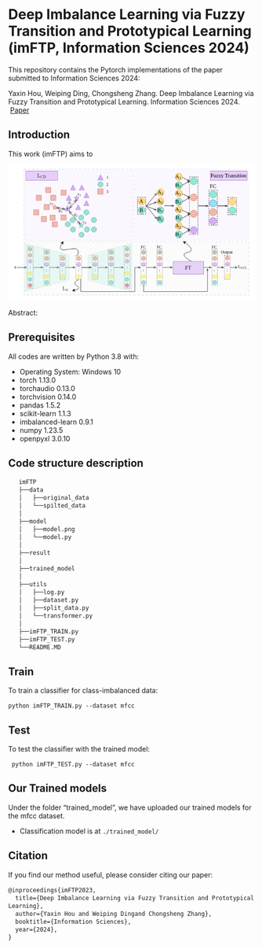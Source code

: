 # Deep Imbalance Learning via Fuzzy Transition and Prototypical Learning (imFTP, Information Sciences 2024)

This repository contains the Pytorch implementations of the paper submitted to Information Sciences 2024:

Yaxin Hou, Weiping Ding, Chongsheng Zhang. Deep Imbalance Learning via Fuzzy Transition and Prototypical Learning. Information Sciences 2024. &nbsp; &nbsp;[Paper]()

## Introduction
 
This work (imFTP) aims to 

![image](model/model.png)

Abstract: 

## Prerequisites

All codes are written by Python 3.8 with:

* Operating System: Windows 10
* torch              1.13.0
* torchaudio         0.13.0
* torchvision        0.14.0
* pandas             1.5.2
* scikit-learn       1.1.3
* imbalanced-learn   0.9.1
* numpy              1.23.5
* openpyxl           3.0.10

## Code structure description

```
   imFTP
   ├──data
   │   ├──original_data  
   │   └──spilted_data
   │
   ├──model
   │   ├──model.png
   │   └──model.py
   │
   ├──result
   │
   ├──trained_model
   │   
   ├──utils
   │   ├──log.py
   │   ├──dataset.py
   │   ├──split_data.py
   │   └──transformer.py 
   │
   ├──imFTP_TRAIN.py
   ├──imFTP_TEST.py
   └──README.MD
```   
  
## Train
  
  To train a classifier for class-imbalanced data:

   ```
   python imFTP_TRAIN.py --dataset mfcc
   ```
  
## Test
 
  To test the classifier with the trained model:

  ```
   python imFTP_TEST.py --dataset mfcc
   ```

## Our Trained models
Under the folder “trained_model”, we have uploaded our trained models for the mfcc dataset.

*  Classification model is at `./trained_model/`

## Citation

If you find our method useful, please consider citing our paper:

  ```
  @inproceedings{imFTP2023,
    title={Deep Imbalance Learning via Fuzzy Transition and Prototypical Learning},
    author={Yaxin Hou and Weiping Dingand Chongsheng Zhang},
    booktitle={Information Sciences},
    year={2024},
  }
  ```
